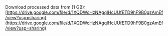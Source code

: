 Download processed data from (1 GB):
[https://drive.google.com/file/d/1XQDWcHzNAgqlHcUUfETD9hF9B0gzAmEf/view?usp=sharing](https://drive.google.com/file/d/1XQDWcHzNAgqlHcUUfETD9hF9B0gzAmEf/view?usp=sharing)